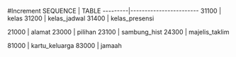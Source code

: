 #Increment
  SEQUENCE | TABLE
  ---------|------------------------
  31100 | kelas
  31200 | kelas_jadwal
  31400 | kelas_presensi

  21000 | alamat
  23000 | pilihan
  23100 | sambung_hist
  24300 | majelis_taklim

  81000 | kartu_keluarga
  83000 | jamaah



